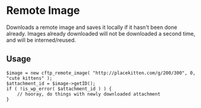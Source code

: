 # Remote Image

Downloads a remote image and saves it locally if it hasn't been done already. Images already downloaded will not be downloaded a second time, and will be interned/reused.

## Usage

```
$image = new cftp_remote_image( "http://placekitten.com/g/200/300", 0, "cute kittens" );
$attachment_id = $image->getID();
if ( !is_wp_error( $attachment_id ) ) {
    // hooray, do things with newly downloaded attachment
}
```
